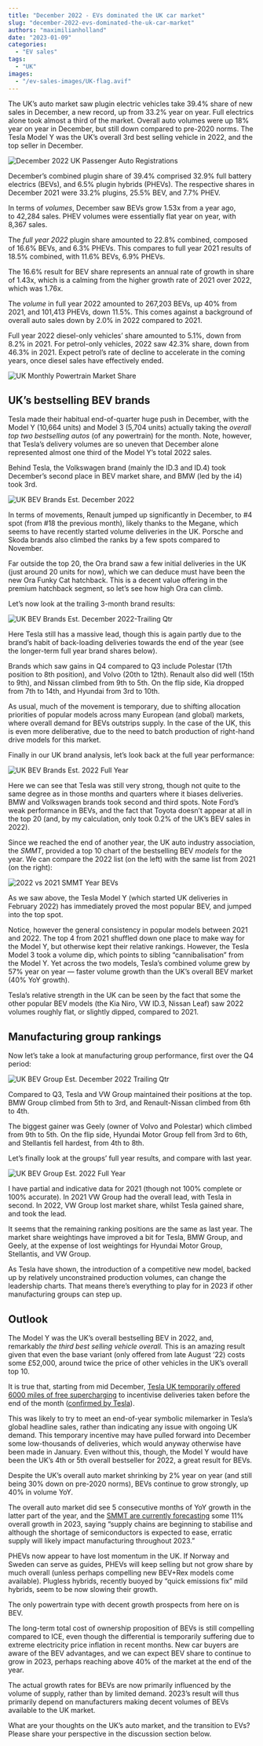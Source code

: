 ```yaml
---
title: "December 2022 - EVs dominated the UK car market"
slug: "december-2022-evs-dominated-the-uk-car-market"
authors: "maximilianholland"
date: "2023-01-09"
categories:
  - "EV sales"
tags:
  - "UK"
images:
  - "/ev-sales-images/UK-flag.avif"
---
```


The UK’s auto market saw plugin electric vehicles take 39.4% share of new sales in December, a new record, up from 33.2% year on year. Full electrics alone took almost a third of the market. Overall auto volumes were up 18% year on year in December, but still down compared to pre-2020 norms. The Tesla Model Y was the UK’s overall 3rd best selling vehicle in 2022, and the top seller in December.

![December 2022 UK Passenger Auto Registrations](ev-sales-images/2022-12-UK-Passenger-Auto-Registrations.avif)

December’s combined plugin share of 39.4% comprised 32.9% full battery electrics (BEVs), and 6.5% plugin hybrids (PHEVs). The respective shares in December 2021 were 33.2% plugins, 25.5% BEV, and 7.7% PHEV.

In terms of _volumes_, December saw BEVs grow 1.53x from a year ago, to 42,284 sales. PHEV volumes were essentially flat year on year, with 8,367 sales.

The _full year 2022_ plugin share amounted to 22.8% combined, composed of 16.6% BEVs, and 6.3% PHEVs. This compares to full year 2021 results of 18.5% combined, with 11.6% BEVs, 6.9% PHEVs.

The 16.6% result for BEV share represents an annual rate of growth in share of 1.43x, which is a calming from the higher growth rate of 2021 over 2022, which was 1.76x.

The _volume_ in full year 2022 amounted to 267,203 BEVs, up 40% from 2021, and 101,413 PHEVs, down 11.5%. This comes against a background of overall auto sales down by 2.0% in 2022 compared to 2021.

Full year 2022 diesel-only vehicles’ share amounted to 5.1%, down from 8.2% in 2021. For petrol-only vehicles, 2022 saw 42.3% share, down from 46.3% in 2021. Expect petrol’s rate of decline to accelerate in the coming years, once diesel sales have effectively ended.

![UK Monthly Powertrain Market Share](ev-sales-images/2022-12-UK-Monthly-Powertrain-Market-Share.avif)

## UK’s bestselling BEV brands

Tesla made their habitual end-of-quarter huge push in December, with the Model Y (10,664 units) and Model 3 (5,704 units) actually taking the _overall top two bestselling autos_ (of any powertrain) for the month. Note, however, that Tesla’s delivery volumes are so uneven that December alone represented almost one third of the Model Y’s total 2022 sales.

Behind Tesla, the Volkswagen brand (mainly the ID.3 and ID.4) took December’s second place in BEV market share, and BMW (led by the i4) took 3rd.

![UK BEV Brands Est. December 2022](ev-sales-images/2022-12-UK-BEV-Brand-_-Est.avif)

In terms of movements, Renault jumped up significantly in December, to #4 spot (from #18 the previous month), likely thanks to the Megane, which seems to have recently started volume deliveries in the UK. Porsche and Skoda brands also climbed the ranks by a few spots compared to November.

Far outside the top 20, the Ora brand saw a few initial deliveries in the UK (just around 20 units for now), which we can deduce must have been the new Ora Funky Cat hatchback. This is a decent value offering in the premium hatchback segment, so let’s see how high Ora can climb.

Let’s now look at the trailing 3-month brand results:

![UK BEV Brands Est. December 2022-Trailing Qtr](ev-sales-images/2022-12-UK-BEV-Brand-_-Est.-Trailing-Qtr.avif)

Here Tesla still has a massive lead, though this is again partly due to the brand’s habit of back-loading deliveries towards the end of the year (see the longer-term full year brand shares below).

Brands which saw gains in Q4 compared to Q3 include Polestar (17th position to 8th position), and Volvo (20th to 12th). Renault also did well (15th to 9th), and Nissan climbed from 9th to 5th. On the flip side, Kia dropped from 7th to 14th, and Hyundai from 3rd to 10th.

As usual, much of the movement is temporary, due to shifting allocation priorities of popular models across many European (and global) markets, where overall demand for BEVs outstrips supply. In the case of the UK, this is even more deliberative, due to the need to batch production of right-hand drive models for this market.

Finally in our UK brand analysis, let’s look back at the full year performance:

![UK BEV Brands Est. 2022 Full Year](ev-sales-images/2022-UK-BEV-Brand-_-Est.-Full-Year.avif)

Here we can see that Tesla was still very strong, though not quite to the same degree as in those months and quarters where it biases deliveries. BMW and Volkswagen brands took second and third spots. Note Ford’s weak performance in BEVs, and the fact that Toyota doesn’t appear at all in the top 20 (and, by my calculation, only took 0.2% of the UK’s BEV sales in 2022).

Since we reached the end of another year, the UK auto industry association, the _SMMT_, provided a top 10 chart of the bestselling BEV _models_ for the year. We can compare the 2022 list (on the left) with the same list from 2021 (on the right):

![2022 vs 2021 SMMT Year BEVs](ev-sales-images/2022-vs-2021-SMMT-Year-BEVs-crsh.avif)

As we saw above, the Tesla Model Y (which started UK deliveries in February 2022) has immediately proved the most popular BEV, and jumped into the top spot.

Notice, however the general consistency in popular models between 2021 and 2022. The top 4 from 2021 shuffled down one place to make way for the Model Y, but otherwise kept their relative rankings. However, the Tesla Model 3 took a volume dip, which points to sibling “cannibalisation” from the Model Y. Yet across the two models, Tesla’s combined volume grew by 57% year on year — faster volume growth than the UK’s overall BEV market (40% YoY growth).

Tesla’s relative strength in the UK can be seen by the fact that some the other popular BEV models (the Kia Niro, VW ID.3, Nissan Leaf) saw 2022 volumes roughly flat, or slightly dipped, compared to 2021.

## Manufacturing group rankings

Now let’s take a look at manufacturing group performance, first over the Q4 period:

![UK BEV Group Est. December 2022 Trailing Qtr](ev-sales-images/2022-12-UK-BEV-Group-_-Est.-Trailing-Qtr.avif)

Compared to Q3, Tesla and VW Group maintained their positions at the top. BMW Group climbed from 5th to 3rd, and Renault-Nissan climbed from 6th to 4th.

The biggest gainer was Geely (owner of Volvo and Polestar) which climbed from 9th to 5th. On the flip side, Hyundai Motor Group fell from 3rd to 6th, and Stellantis fell hardest, from 4th to 8th.

Let’s finally look at the groups’ full year results, and compare with last year.

![UK BEV Group Est. 2022 Full Year](ev-sales-images/2022-UK-BEV-Group-_-Est.-Full-Year.avif)

I have partial and indicative data for 2021 (though not 100% complete or 100% accurate). In 2021 VW Group had the overall lead, with Tesla in second. In 2022, VW Group lost market share, whilst Tesla gained share, and took the lead.

It seems that the remaining ranking positions are the same as last year. The market share weightings have improved a bit for Tesla, BMW Group, and Geely, at the expense of lost weightings for Hyundai Motor Group, Stellantis, and VW Group.

As Tesla have shown, the introduction of a competitive new model, backed up by relatively unconstrained production volumes, can change the leadership charts. That means there’s everything to play for in 2023 if other manufacturing groups can step up.

## Outlook

The Model Y was the UK’s overall bestselling BEV in 2022, and, remarkably _the third best selling vehicle overall._ This is an amazing result given that even the base variant (only offered from late August ’22) costs some £52,000, around twice the price of other vehicles in the UK’s overall top 10.

It is true that, starting from mid December, [Tesla UK temporarily offered 6000 miles of free supercharging](https://www.autocar.co.uk/car-news/consumer/tesla-offers-6000-miles-free-charging-drive-year-end-sales) to incentivise deliveries taken before the end of the month ([confirmed by Tesla](https://www.tesla.com/en_GB/support/supercharger)).

This was likely to try to meet an end-of-year symbolic milemarker in Tesla’s global headline sales, rather than indicating any issue with ongoing UK demand. This temporary incentive may have pulled forward into December some low-thousands of deliveries, which would anyway otherwise have been made in January. Even without this, though, the Model Y would have been the UK’s 4th or 5th overall bestseller for 2022, a great result for BEVs.

Despite the UK’s overall auto market shrinking by 2% year on year (and still being 30% down on pre-2020 norms), BEVs continue to grow strongly, up 40% in volume YoY.

The overall auto market did see 5 consecutive months of YoY growth in the latter part of the year, and the [SMMT are currently forecasting](https://www.smmt.co.uk/2023/01/chip-crisis-subdues-new-car-market-but-evs-now-second-only-to-petrol/) some 11% overall growth in 2023, saying “supply chains are beginning to stabilise and although the shortage of semiconductors is expected to ease, erratic supply will likely impact manufacturing throughout 2023.”

PHEVs now appear to have lost momentum in the UK. If Norway and Sweden can serve as guides, PHEVs will keep selling but not grow share by much overall (unless perhaps compelling new BEV+Rex models come available). Plugless hybrids, recently buoyed by “quick emissions fix” mild hybrids, seem to be now slowing their growth.

The only powertrain type with decent growth prospects from here on is BEV.

The long-term total cost of ownership proposition of BEVs is still compelling compared to ICE, even though the differential is temporarily suffering due to extreme electricity price inflation in recent months. New car buyers are aware of the BEV advantages, and we can expect BEV share to continue to grow in 2023, perhaps reaching above 40% of the market at the end of the year.

The actual growth rates for BEVs are now primarily influenced by the volume of supply, rather than by limited demand. 2023’s result will thus primarily depend on manufacturers making decent volumes of BEVs available to the UK market.

What are your thoughts on the UK’s auto market, and the transition to EVs? Please share your perspective in the discussion section below.
